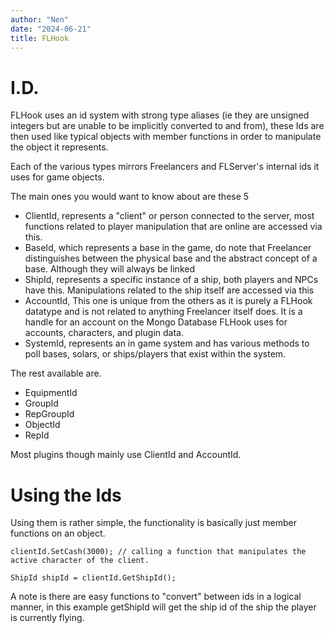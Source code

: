 ```yaml
---
author: "Nen"
date: "2024-06-21"
title: FLHook
---
```


# I.D. 

FLHook uses an id system with strong type aliases (ie they are unsigned integers but are unable to be implicitly converted to and from), these Ids are then used like typical objects with member functions in order to manipulate
the object it represents. 

Each of the various types mirrors Freelancers and FLServer's internal ids it uses for game objects.

The main ones you would want to know about are these 5

- ClientId, represents a "client" or person connected to the server, most functions related to player manipulation that are online are accessed via this.
- BaseId, which represents a base in the game, do note that Freelancer distinguishes between the physical base and the abstract concept of a base. Although they will always be linked
- ShipId, represents a specific instance of a ship, both players and NPCs have this. Manipulations related to the ship itself are accessed via this
- AccountId, This one is unique from the others as it is purely a FLHook datatype and is not related to anything Freelancer itself does. It is a handle for an account on the Mongo Database FLHook uses for accounts, characters, and plugin data. 
- SystemId, represents an in game system and has various methods to poll bases, solars, or ships/players that exist within the system.


The rest available are.

- EquipmentId
- GroupId
- RepGroupId
- ObjectId
- RepId

Most plugins though mainly use ClientId and AccountId.

# Using the Ids

Using them is rather simple, the functionality is basically just member functions on an object.

```
clientId.SetCash(3000); // calling a function that manipulates the active character of the client.

ShipId shipId = clientId.GetShipId();

```

A note is there are easy functions to "convert" between ids in a logical manner, in this example getShipId will get the ship id of the ship the player is currently flying. 
